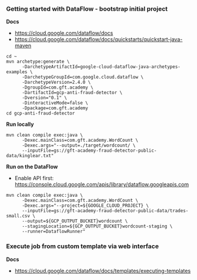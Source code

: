 ### Getting started with DataFlow - bootstrap initial project

**Docs**
- https://cloud.google.com/dataflow/docs
- https://cloud.google.com/dataflow/docs/quickstarts/quickstart-java-maven

```
cd ~
mvn archetype:generate \
      -DarchetypeArtifactId=google-cloud-dataflow-java-archetypes-examples \
      -DarchetypeGroupId=com.google.cloud.dataflow \
      -DarchetypeVersion=2.4.0 \
      -DgroupId=com.gft.academy \
      -DartifactId=gcp-anti-fraud-detector \
      -Dversion="0.1" \
      -DinteractiveMode=false \
      -Dpackage=com.gft.academy
cd gcp-anti-fraud-detector
```

**Run locally**

```
mvn clean compile exec:java \
      -Dexec.mainClass=com.gft.academy.WordCount \
      -Dexec.args="--output=./target/wordcount/ \
      --inputFile=gs://gft-academy-fraud-detector-public-data/kinglear.txt"
```

**Run on the DataFlow**

- Enable API first: https://console.cloud.google.com/apis/library/dataflow.googleapis.com

```
mvn clean compile exec:java \
      -Dexec.mainClass=com.gft.academy.WordCount \
      -Dexec.args="--project=${GOOGLE_CLOUD_PROJECT} \
      --inputFile=gs://gft-academy-fraud-detector-public-data/trades-small.csv \
      --output=${GCP_OUTPUT_BUCKET}wordcount \
      --stagingLocation=${GCP_OUTPUT_BUCKET}wordcount-staging \
      --runner=DataflowRunner"
```

### Execute job from custom template via web interface

**Docs**
- https://cloud.google.com/dataflow/docs/templates/executing-templates
